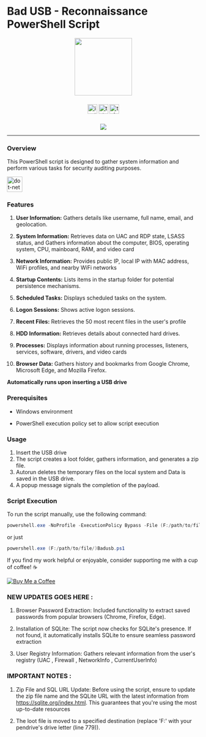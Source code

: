 # Bad USB - Reconnaissance PowerShell Script


<div align="center">
  <img height="150" src="https://media1.giphy.com/media/eq0QfBoBObV4WFg1lK/giphy.gif?cid=ecf05e47ab6v296ro5brtrcjf8a9pur7vn9nyex6ld52tyo5&ep=v1_gifs_search&rid=giphy.gif&ct=g" />
</div>

###

<div align="center">
  <img src="https://img.shields.io/static/v1?message=Instagram&logo=instagram&label=&color=E4405F&logoColor=white&labelColor=&style=for-the-badge" height="25" alt="instagram logo"  />
  <img src="https://img.shields.io/static/v1?message=Tutanota&logo=tutanota&label=&color=840010&logoColor=white&labelColor=&style=for-the-badge" height="25" alt="tutanota logo"  />
  <img src="https://img.shields.io/static/v1?message=Telegram&logo=telegram&label=&color=2CA5E0&logoColor=white&labelColor=&style=for-the-badge" height="25" alt="telegram logo"  />
</div>

###

<div align="center">
  <img src="https://visitor-badge.laobi.icu/badge?page_id=d10xi24.d10xi24&"  />
</div>

---

### Overview

This PowerShell script is designed to gather system information and perform various tasks for security auditing purposes.

<div align="left">
  <img src="https://cdn.jsdelivr.net/gh/devicons/devicon/icons/dot-net/dot-net-original.svg" height="40" alt="dot-net logo"  />
</div>

### Features

1. **User Information:** Gathers details like username, full name, email, and geolocation.

2. **System Information:** Retrieves data on UAC and RDP state, LSASS status, and Gathers information about the computer, BIOS, operating system, CPU, mainboard, RAM, and video card

3. **Network Information:** Provides public IP, local IP with MAC address, WiFi profiles, and nearby WiFi networks

4. **Startup Contents:** Lists items in the startup folder for potential persistence mechanisms.

5. **Scheduled Tasks:** Displays scheduled tasks on the system.

6. **Logon Sessions:** Shows active logon sessions.

7. **Recent Files:** Retrieves the 50 most recent files in the user's profile

8. **HDD Information:** Retrieves details about connected hard drives.

9. **Processes:** Displays information about running processes, listeners, services, software, drivers, and video cards

10. **Browser Data:** Gathers history and bookmarks from Google Chrome, Microsoft Edge, and Mozilla Firefox.

**Automatically runs upon inserting a USB drive**

### Prerequisites

- Windows environment

- PowerShell execution policy set to allow script execution

### Usage

1. Insert the USB drive
2. The script creates a loot folder, gathers information, and generates a zip file.
3. Autorun deletes the temporary files on the local system and Data is saved in the USB drive.
4. A popup message signals the completion of the payload. 

### Script Execution

To run the script manually, use the following command:

```powershell
powershell.exe -NoProfile -ExecutionPolicy Bypass -File (F:/path/to/file/)Badusb.ps1
```

or just 

```powershell
powershell.exe (F:/path/to/file/)Badusb.ps1 
```

If you find my work helpful or enjoyable, consider supporting me with a cup of coffee! ☕

[![Buy Me a Coffee](https://img.shields.io/badge/Buy%20Me%20a%20Coffee-%E2%98%95-yellow)](https://www.buymeacoffee.com/d10xi24)


### NEW UPDATES GOES HERE :

1. Browser Password Extraction: Included functionality to extract saved passwords from popular browsers (Chrome, Firefox, Edge).

2. Installation of SQLite: The script now checks for SQLite's presence. If not found, it automatically installs SQLite to ensure seamless password extraction

3. User Registry Information: Gathers relevant information from the user's registry (UAC , Firewall , NetworkInfo , CurrentUserInfo)

### IMPORTANT NOTES :

1. Zip File and SQL URL Update: Before using the script, ensure to update the zip file name and the SQLite URL with the latest information from https://sqlite.org/index.html. This guarantees that you're using the most up-to-date resources

2. The loot file is moved to a specified destination (replace 'F:\' with your pendrive's drive letter (line 779)).